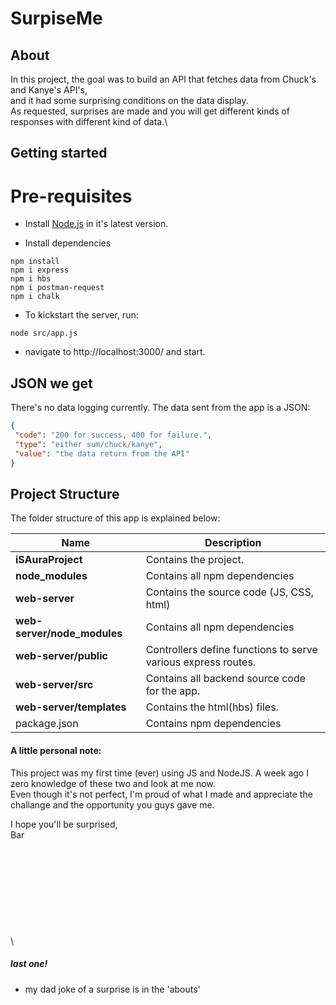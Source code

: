 # SurpiseMe

## About
In this project, the goal was to build an API that fetches data from Chuck's and Kanye's API's,\
and it had some surprising conditions on the data display.\
As requested, surprises are made and you will get different kinds of responses with different kind of data.\

## Getting started
# Pre-requisites
- Install [Node.js](https://nodejs.org/en/) in it's latest version.


- Install dependencies
```
npm install
npm i express
npm i hbs
npm i postman-request
npm i chalk
```

- To kickstart the server, run:
```
node src/app.js
```

- navigate to http://localhost:3000/ and start.
## JSON we get
There's no data logging currently.
The data sent from the app is  a JSON:
```json
{
 "code": "200 for success, 400 for failure.",
 "type": "either sum/chuck/kanye",
 "value": "the data return from the API"
}
```
## Project Structure
The folder structure of this app is explained below:

| Name | Description |
| --------------------------- | --------------------------------------------------------------------------------------------- |
| **iSAuraProject**           | Contains the project.                                                                         |
| **node_modules**            | Contains all  npm dependencies                                                                |
| **web-server**              | Contains the source code (JS, CSS, html)                                                      |
| **web-server/node_modules** | Contains all  npm dependencies                                                                |
| **web-server/public**       | Controllers define functions to serve various express routes.                                 |
| **web-server/src**          | Contains all backend source code for the app.                                                 |
| **web-server/templates**    | Contains the html(hbs) files.                                                                 |
| package.json                | Contains npm dependencies                                                                     |

#### A little personal note:
This project was my first time (ever) using JS and NodeJS. A week ago I zero knowledge of these two and look at me now.\
Even though it's not perfect, I'm proud of what I made and appreciate the challange and the opportunity you guys gave me.

I hope you'll be surprised,\
Bar
\
\
\
\
\
\
\
\
\
\
\
##### last one!
- my dad joke of a surprise is in the 'abouts'
